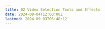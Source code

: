 ```yaml
---
title: 02 Video Selection Tools and Effects
date: 2024-09-04T12:00:00Z
lastmod: 2024-09-03T06:40:12
---
```

